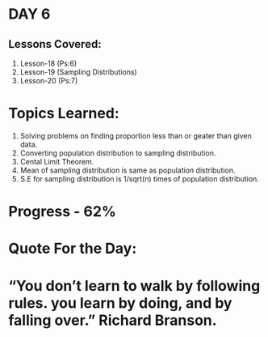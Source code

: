 

# DAY 6
## Lessons Covered:
1. Lesson-18 (Ps:6)
2. Lesson-19 (Sampling Distributions)
3. Lesson-20 (Ps:7)
# Topics Learned:
1. Solving problems on finding proportion less than or geater than given data.
2. Converting population distribution to sampling distribution.
3. Cental Limit Theorem.
4. Mean of sampling distribution is same as population distribution.
5. S.E for sampling distribution is 1/sqrt(n) times of population distribution.

# Progress - 62%

# Quote For the Day:

# “You don’t learn to walk by following rules. you learn by doing, and by falling over.” Richard Branson.

